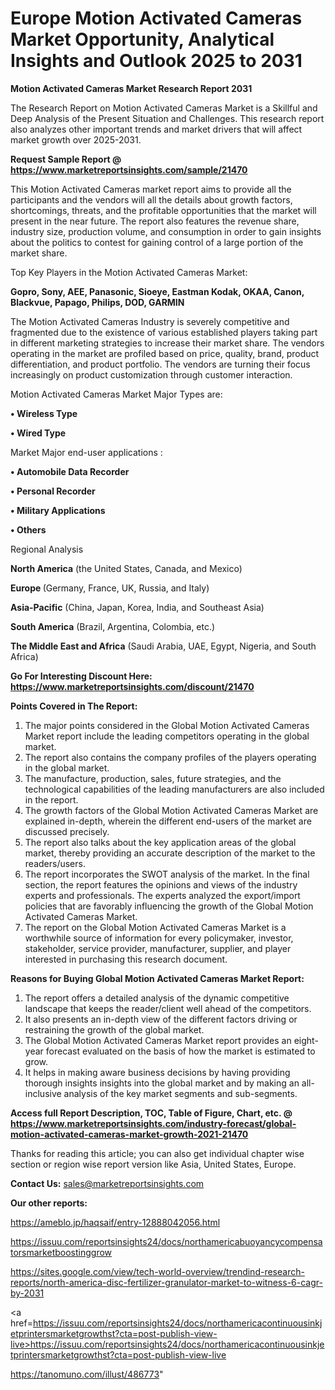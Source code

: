 # Europe Motion Activated Cameras Market Opportunity, Analytical Insights and Outlook 2025 to 2031

<strong>Motion Activated Cameras Market Research Report 2031</strong>

The Research Report on Motion Activated Cameras Market is a Skillful and Deep Analysis of the Present Situation and Challenges. This research report also analyzes other important trends and market drivers that will affect market growth over 2025-2031.

<strong>Request Sample Report @ <a href=https://www.marketreportsinsights.com/sample/21470>https://www.marketreportsinsights.com/sample/21470</a></strong>

This Motion Activated Cameras market report aims to provide all the participants and the vendors will all the details about growth factors, shortcomings, threats, and the profitable opportunities that the market will present in the near future. The report also features the revenue share, industry size, production volume, and consumption in order to gain insights about the politics to contest for gaining control of a large portion of the market share.

Top Key Players in the Motion Activated Cameras Market:

<strong>Gopro, Sony, AEE, Panasonic, Sioeye, Eastman Kodak, OKAA, Canon, Blackvue, Papago, Philips, DOD, GARMIN</strong>

The Motion Activated Cameras Industry is severely competitive and fragmented due to the existence of various established players taking part in different marketing strategies to increase their market share. The vendors operating in the market are profiled based on price, quality, brand, product differentiation, and product portfolio. The vendors are turning their focus increasingly on product customization through customer interaction.

Motion Activated Cameras Market Major Types are:

<strong>• Wireless Type

• Wired Type</strong>

Market Major end-user applications :

<strong>• Automobile Data Recorder

• Personal Recorder

• Military Applications

• Others</strong>

Regional Analysis

</u><strong><b>North America</b></strong> (the United States, Canada, and Mexico)

<strong><b>Europe </b></strong>(Germany, France, UK, Russia, and Italy)

<strong><b>Asia-Pacific</b></strong> (China, Japan, Korea, India, and Southeast Asia)

<strong><b>South America</b></strong> (Brazil, Argentina, Colombia, etc.)

<strong><b>The Middle East and Africa</b></strong> (Saudi Arabia, UAE, Egypt, Nigeria, and South Africa)

<strong>Go For Interesting Discount Here: <a href=https://www.marketreportsinsights.com/discount/21470>https://www.marketreportsinsights.com/discount/21470</a></strong>

<strong>Points Covered in The Report:</strong>
<ol>
  <li>The major points considered in the Global Motion Activated Cameras Market report include the leading competitors operating in the global market.</li>
  <li>The report also contains the company profiles of the players operating in the global market.</li>
  <li>The manufacture, production, sales, future strategies, and the technological capabilities of the leading manufacturers are also included in the report.</li>
  <li>The growth factors of the Global Motion Activated Cameras Market are explained in-depth, wherein the different end-users of the market are discussed precisely.</li>
  <li>The report also talks about the key application areas of the global market, thereby providing an accurate description of the market to the readers/users.</li>
  <li>The report incorporates the SWOT analysis of the market. In the final section, the report features the opinions and views of the industry experts and professionals. The experts analyzed the export/import policies that are favorably influencing the growth of the Global Motion Activated Cameras Market.</li>
  <li>The report on the Global Motion Activated Cameras Market is a worthwhile source of information for every policymaker, investor, stakeholder, service provider, manufacturer, supplier, and player interested in purchasing this research document.</li>
</ol>
<strong>Reasons for Buying Global Motion Activated Cameras Market Report:</strong>

<ol>
  <li>The report offers a detailed analysis of the dynamic competitive landscape that keeps the reader/client well ahead of the competitors.</li>
  <li>It also presents an in-depth view of the different factors driving or restraining the growth of the global market.</li>
  <li>The Global Motion Activated Cameras Market report provides an eight-year forecast evaluated on the basis of how the market is estimated to grow.</li>
  <li>It helps in making aware business decisions by having providing thorough insights insights into the global market and by making an all-inclusive analysis of the key market segments and sub-segments.</li>
</ol>
<strong>Access full Report Description, TOC, Table of Figure, Chart, etc. @ <a href=https://www.marketreportsinsights.com/industry-forecast/global-motion-activated-cameras-market-growth-2021-21470>https://www.marketreportsinsights.com/industry-forecast/global-motion-activated-cameras-market-growth-2021-21470</a></strong>


Thanks for reading this article; you can also get individual chapter wise section or region wise report version like Asia, United States, Europe.

<strong>Contact Us:</strong>
sales@marketreportsinsights.com

<strong>Our other reports:</strong>

<a href=https://ameblo.jp/haqsaif/entry-12888042056.html>https://ameblo.jp/haqsaif/entry-12888042056.html</a>

<a href=https://issuu.com/reportsinsights24/docs/northamericabuoyancycompensatorsmarketboostinggrow>https://issuu.com/reportsinsights24/docs/northamericabuoyancycompensatorsmarketboostinggrow</a>

<a href=https://sites.google.com/view/tech-world-overview/trendind-research-reports/north-america-disc-fertilizer-granulator-market-to-witness-6-cagr-by-2031>https://sites.google.com/view/tech-world-overview/trendind-research-reports/north-america-disc-fertilizer-granulator-market-to-witness-6-cagr-by-2031</a>

<a href=https://issuu.com/reportsinsights24/docs/northamericacontinuousinkjetprintersmarketgrowthst?cta=post-publish-view-live>https://issuu.com/reportsinsights24/docs/northamericacontinuousinkjetprintersmarketgrowthst?cta=post-publish-view-live</a>

<a href=https://tanomuno.com/illust/486773>https://tanomuno.com/illust/486773</a>"

